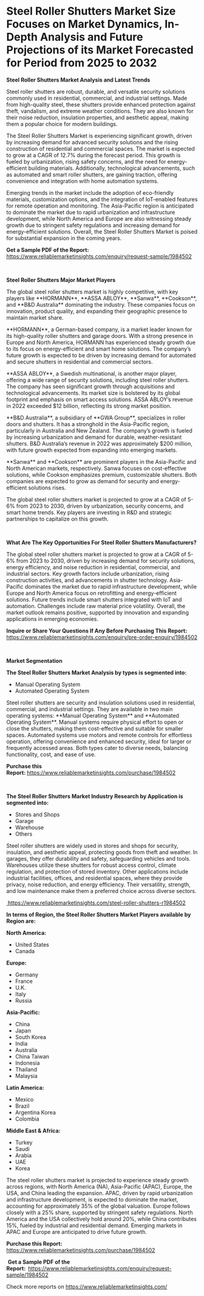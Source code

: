 <p><h1>Steel Roller Shutters Market Size Focuses on Market Dynamics, In-Depth Analysis and Future Projections of its Market Forecasted for Period from 2025 to 2032</h1></p><p><strong>Steel Roller Shutters Market Analysis and Latest Trends</strong></p>
<p><p>Steel roller shutters are robust, durable, and versatile security solutions commonly used in residential, commercial, and industrial settings. Made from high-quality steel, these shutters provide enhanced protection against theft, vandalism, and extreme weather conditions. They are also known for their noise reduction, insulation properties, and aesthetic appeal, making them a popular choice for modern buildings.</p><p>The Steel Roller Shutters Market is experiencing significant growth, driven by increasing demand for advanced security solutions and the rising construction of residential and commercial spaces. The market is expected to grow at a CAGR of 12.7% during the forecast period. This growth is fueled by urbanization, rising safety concerns, and the need for energy-efficient building materials. Additionally, technological advancements, such as automated and smart roller shutters, are gaining traction, offering convenience and integration with home automation systems.</p><p>Emerging trends in the market include the adoption of eco-friendly materials, customization options, and the integration of IoT-enabled features for remote operation and monitoring. The Asia-Pacific region is anticipated to dominate the market due to rapid urbanization and infrastructure development, while North America and Europe are also witnessing steady growth due to stringent safety regulations and increasing demand for energy-efficient solutions. Overall, the Steel Roller Shutters Market is poised for substantial expansion in the coming years.</p></p>
<p><strong>Get a Sample PDF of the Report:&nbsp;</strong> <a href="https://www.reliablemarketinsights.com/enquiry/request-sample/1984502?utm_campaign=2010&utm_medium=2&utm_source=Github&utm_content=ia&utm_term=30012025&utm_id=steel-roller-shutters">https://www.reliablemarketinsights.com/enquiry/request-sample/1984502</a></p>
<p>&nbsp;</p>
<p><strong>Steel Roller Shutters Major Market Players</strong></p>
<p><p>The global steel roller shutters market is highly competitive, with key players like **HORMANN**, **ASSA ABLOY**, **Sanwa**, **Cookson**, and **B&D Australia** dominating the industry. These companies focus on innovation, product quality, and expanding their geographic presence to maintain market share.</p><p>**HORMANN**, a German-based company, is a market leader known for its high-quality roller shutters and garage doors. With a strong presence in Europe and North America, HORMANN has experienced steady growth due to its focus on energy-efficient and smart home solutions. The company’s future growth is expected to be driven by increasing demand for automated and secure shutters in residential and commercial sectors.</p><p>**ASSA ABLOY**, a Swedish multinational, is another major player, offering a wide range of security solutions, including steel roller shutters. The company has seen significant growth through acquisitions and technological advancements. Its market size is bolstered by its global footprint and emphasis on smart access solutions. ASSA ABLOY’s revenue in 2022 exceeded $12 billion, reflecting its strong market position.</p><p>**B&D Australia**, a subsidiary of **GWA Group**, specializes in roller doors and shutters. It has a stronghold in the Asia-Pacific region, particularly in Australia and New Zealand. The company’s growth is fueled by increasing urbanization and demand for durable, weather-resistant shutters. B&D Australia’s revenue in 2022 was approximately $200 million, with future growth expected from expanding into emerging markets.</p><p>**Sanwa** and **Cookson** are prominent players in the Asia-Pacific and North American markets, respectively. Sanwa focuses on cost-effective solutions, while Cookson emphasizes premium, customizable shutters. Both companies are expected to grow as demand for security and energy-efficient solutions rises.</p><p>The global steel roller shutters market is projected to grow at a CAGR of 5-6% from 2023 to 2030, driven by urbanization, security concerns, and smart home trends. Key players are investing in R&D and strategic partnerships to capitalize on this growth.</p></p>
<p>&nbsp;</p>
<p><strong>What Are The Key Opportunities For Steel Roller Shutters Manufacturers?</strong></p>
<p><p>The global steel roller shutters market is projected to grow at a CAGR of 5-6% from 2023 to 2030, driven by increasing demand for security solutions, energy efficiency, and noise reduction in residential, commercial, and industrial sectors. Key growth factors include urbanization, rising construction activities, and advancements in shutter technology. Asia-Pacific dominates the market due to rapid infrastructure development, while Europe and North America focus on retrofitting and energy-efficient solutions. Future trends include smart shutters integrated with IoT and automation. Challenges include raw material price volatility. Overall, the market outlook remains positive, supported by innovation and expanding applications in emerging economies.</p></p>
<p><strong>Inquire or Share Your Questions If Any Before Purchasing This Report:</strong> <a href="https://www.reliablemarketinsights.com/enquiry/pre-order-enquiry/1984502?utm_campaign=2010&utm_medium=2&utm_source=Github&utm_content=ia&utm_term=30012025&utm_id=steel-roller-shutters">https://www.reliablemarketinsights.com/enquiry/pre-order-enquiry/1984502</a></p>
<p>&nbsp;</p>
<p><strong>Market Segmentation</strong></p>
<p><strong>The Steel Roller Shutters Market Analysis by types is segmented into:</strong></p>
<p><ul><li>Manual Operating System</li><li>Automated Operating System</li></ul></p>
<p><p>Steel roller shutters are security and insulation solutions used in residential, commercial, and industrial settings. They are available in two main operating systems: **Manual Operating System** and **Automated Operating System**. Manual systems require physical effort to open or close the shutters, making them cost-effective and suitable for smaller spaces. Automated systems use motors and remote controls for effortless operation, offering convenience and enhanced security, ideal for larger or frequently accessed areas. Both types cater to diverse needs, balancing functionality, cost, and ease of use.</p></p>
<p><strong>Purchase this Report:&nbsp;</strong><a href="https://www.reliablemarketinsights.com/purchase/1984502?utm_campaign=2010&utm_medium=2&utm_source=Github&utm_content=ia&utm_term=30012025&utm_id=steel-roller-shutters">https://www.reliablemarketinsights.com/purchase/1984502</a></p>
<p>&nbsp;</p>
<p><strong>The Steel Roller Shutters Market Industry Research by Application is segmented into:</strong></p>
<p><ul><li>Stores and Shops</li><li>Garage</li><li>Warehouse</li><li>Others</li></ul></p>
<p><p>Steel roller shutters are widely used in stores and shops for security, insulation, and aesthetic appeal, protecting goods from theft and weather. In garages, they offer durability and safety, safeguarding vehicles and tools. Warehouses utilize these shutters for robust access control, climate regulation, and protection of stored inventory. Other applications include industrial facilities, offices, and residential spaces, where they provide privacy, noise reduction, and energy efficiency. Their versatility, strength, and low maintenance make them a preferred choice across diverse sectors.</p></p>
<p><a href="https://www.reliablemarketinsights.com/steel-roller-shutters-r1984502?utm_campaign=2010&utm_medium=2&utm_source=Github&utm_content=ia&utm_term=30012025&utm_id=steel-roller-shutters">&nbsp;https://www.reliablemarketinsights.com/steel-roller-shutters-r1984502</a></p>
<p><strong>In terms of Region, the Steel Roller Shutters Market Players available by Region are:</strong></p>
<p>
    <p> <strong> North America: </strong>
        <ul>
            <li>United States</li>
            <li>Canada</li>
        </ul>
        </p> 
    <p> <strong> Europe: </strong>
        <ul>
            <li>Germany</li>
            <li>France</li>
            <li>U.K.</li>
            <li>Italy</li>
            <li>Russia</li>
        </ul>
        </p> 
    <p> <strong> Asia-Pacific: </strong>
        <ul>
            <li>China</li>
            <li>Japan</li>
            <li>South Korea</li>
            <li>India</li>
            <li>Australia</li>
            <li>China Taiwan</li>
            <li>Indonesia</li>
            <li>Thailand</li>
            <li>Malaysia</li>
        </ul>
        </p> 
    <p> <strong> Latin America: </strong>
        <ul>
            <li>Mexico</li>
            <li>Brazil</li>
            <li>Argentina Korea</li>
            <li>Colombia</li>
        </ul>
        </p> 
    <p> <strong> Middle East & Africa: </strong>
        <ul>
            <li>Turkey</li>
            <li>Saudi</li>
            <li>Arabia</li>
            <li>UAE</li>
            <li>Korea</li>
        </ul>
    </p>
    </p>
<p><p>The steel roller shutters market is projected to experience steady growth across regions, with North America (NA), Asia-Pacific (APAC), Europe, the USA, and China leading the expansion. APAC, driven by rapid urbanization and infrastructure development, is expected to dominate the market, accounting for approximately 35% of the global valuation. Europe follows closely with a 25% share, supported by stringent safety regulations. North America and the USA collectively hold around 20%, while China contributes 15%, fueled by industrial and residential demand. Emerging markets in APAC and Europe are anticipated to drive future growth.</p></p>
<p><strong>Purchase this Report: </strong><a href="https://www.reliablemarketinsights.com/purchase/1984502?utm_campaign=2010&utm_medium=2&utm_source=Github&utm_content=ia&utm_term=30012025&utm_id=steel-roller-shutters">https://www.reliablemarketinsights.com/purchase/1984502</a></p>
<p>&nbsp;<strong>Get a Sample PDF of the Report:&nbsp;&nbsp;</strong><a href="https://www.reliablemarketinsights.com/enquiry/request-sample/1984502?utm_campaign=2010&utm_medium=2&utm_source=Github&utm_content=ia&utm_term=30012025&utm_id=steel-roller-shutters">https://www.reliablemarketinsights.com/enquiry/request-sample/1984502</a></p>
<p><strong></strong></p>
<p>Check more reports on <a href="https://www.reliablemarketinsights.com/?utm_campaign=2010&utm_medium=2&utm_source=Github&utm_content=ia&utm_term=30012025&utm_id=steel-roller-shutters">https://www.reliablemarketinsights.com/</a></p>
